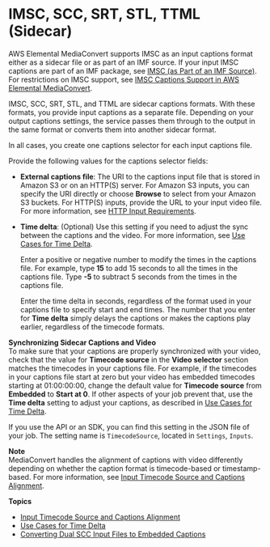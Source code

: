 # IMSC, SCC, SRT, STL, TTML \(Sidecar\)<a name="sidecar-input"></a>

AWS Elemental MediaConvert supports IMSC as an input captions format either as a sidecar file or as part of an IMF source\. If your input IMSC captions are part of an IMF package, see [IMSC \(as Part of an IMF Source\)](IMSC-in-MXF.md)\. For restrictions on IMSC support, see [IMSC Captions Support in AWS Elemental MediaConvert](imsc-captions-support.md)\.

IMSC, SCC, SRT, STL, and TTML are sidecar captions formats\. With these formats, you provide input captions as a separate file\. Depending on your output captions settings, the service passes them through to the output in the same format or converts them into another sidecar format\.

In all cases, you create one captions selector for each input captions file\.

Provide the following values for the captions selector fields:
+ **External captions file**: The URI to the captions input file that is stored in Amazon S3 or on an HTTP\(S\) server\. For Amazon S3 inputs, you can specify the URI directly or choose **Browse** to select from your Amazon S3 buckets\. For HTTP\(S\) inputs, provide the URL to your input video file\. For more information, see [HTTP Input Requirements](upload-input-files.md#http-input-requirements)\. 
+ **Time delta**: \(Optional\) Use this setting if you need to adjust the sync between the captions and the video\. For more information, see [Use Cases for Time Delta](time-delta-use-cases.md)\.

  Enter a positive or negative number to modify the times in the captions file\. For example, type **15** to add 15 seconds to all the times in the captions file\. Type **\-5** to subtract 5 seconds from the times in the captions file\.

  Enter the time delta in seconds, regardless of the format used in your captions file to specify start and end times\. The number that you enter for **Time delta** simply delays the captions or makes the captions play earlier, regardless of the timecode formats\.

**Synchronizing Sidecar Captions and Video**  
To make sure that your captions are properly synchronized with your video, check that the value for **Timecode source** in the **Video selector** section matches the timecodes in your captions file\. For example, if the timecodes in your captions file start at zero but your video has embedded timecodes starting at 01:00:00:00, change the default value for **Timecode source** from **Embedded** to **Start at 0**\. If other aspects of your job prevent that, use the **Time delta** setting to adjust your captions, as described in [Use Cases for Time Delta](time-delta-use-cases.md)\.

If you use the API or an SDK, you can find this setting in the JSON file of your job\. The setting name is `TimecodeSource`, located in `Settings`, `Inputs`\. 

**Note**  
MediaConvert handles the alignment of captions with video differently depending on whether the caption format is timecode\-based or timestamp\-based\. For more information, see [Input Timecode Source and Captions Alignment](about-input-timecode-source-and-captions-alignment.md)\.

**Topics**
+ [Input Timecode Source and Captions Alignment](about-input-timecode-source-and-captions-alignment.md)
+ [Use Cases for Time Delta](time-delta-use-cases.md)
+ [Converting Dual SCC Input Files to Embedded Captions](converting-dual-scc-input-files-to-embedded-captions.md)